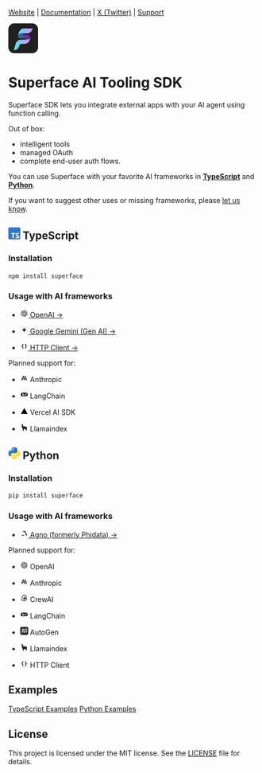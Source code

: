 [Website](https://superface.ai) | [Documentation](https://docs.superface.ai) | [X (Twitter)](https://twitter.com/superfaceai) | [Support](mailto:support@superface.ai)

<img src="https://github.com/superfaceai/sdk/raw/main/docs/logos/superface.png" alt="Superface" width="60" />

# Superface AI Tooling SDK

Superface SDK lets you integrate external apps with your AI agent using function calling. 

Out of box:
- intelligent tools
- managed OAuth 
- complete end-user auth flows.

You can use Superface with your favorite AI frameworks in **[TypeScript](./typescript/)** and **[Python](./python/)**.

If you want to suggest other uses or missing frameworks, please [let us know](mailto:support@superface.ai?subject=SDK).


## <img src="https://github.com/superfaceai/sdk/raw/main/docs/logos/typescript.png" alt="TS" width="24" height="24" /> TypeScript

### Installation

```sh
npm install superface
```

### Usage with AI frameworks
- [<img src="https://github.com/superfaceai/sdk/raw/main/docs/logos/openai.png" alt="OpenAI" width="16" height="16"> OpenAI →](./typescript/src/openai/)

- [<img src="https://github.com/superfaceai/sdk/raw/main/docs/logos/google.png" alt="Google Gen AI SDK (Gemini)" width="16" height="16"> Google Gemini (Gen AI) →](./typescript/src/google/)

- [<img src="https://github.com/superfaceai/sdk/raw/main/docs/logos/client.png" alt="Superface" width="16" height="16"> HTTP Client →](./typescript/src/client/)

Planned support for:

- <img src="https://github.com/superfaceai/sdk/raw/main/docs/logos/anthropic.png" alt="Anthropic" width="16" height="16"> Anthropic

- <img src="https://github.com/superfaceai/sdk/raw/main/docs/logos/langchain.png" alt="LangChain" width="16" height="16"> LangChain

- <img src="https://github.com/superfaceai/sdk/raw/main/docs/logos/vercel_ai.png" alt="Vercel AI SDK" width="16" height="16"> Vercel AI SDK

- <img src="https://github.com/superfaceai/sdk/raw/main/docs/logos/llamaindex.png" alt="Llamaindex" width="16" height="16"> Llamaindex

## <img src="https://github.com/superfaceai/sdk/raw/main/docs/logos/python.png" alt="Python" width="24" height="24" /> Python

### Installation

```sh
pip install superface
```

### Usage with AI frameworks
- [<img src="https://github.com/superfaceai/sdk/raw/main/docs/logos/agno.png" alt="Agno" width="16" height="16"> Agno (formerly Phidata) →](./python/src/superface/agno/)

Planned support for:

- <img src="https://github.com/superfaceai/sdk/raw/main/docs/logos/openai.png" alt="OpenAI" width="16" height="16"> OpenAI

- <img src="https://github.com/superfaceai/sdk/raw/main/docs/logos/anthropic.png" alt="Anthropic" width="16" height="16"> Anthropic

- <img src="https://github.com/superfaceai/sdk/raw/main/docs/logos/crewai.png" alt="CrewAI" width="16" height="16"> CrewAI

- <img src="https://github.com/superfaceai/sdk/raw/main/docs/logos/langchain.png" alt="LangChain" width="16" height="16"> LangChain

- <img src="https://github.com/superfaceai/sdk/raw/main/docs/logos/autogen.png" alt="Microsoft AutoGen" width="16" height="16"> AutoGen

- <img src="https://github.com/superfaceai/sdk/raw/main/docs/logos/llamaindex.png" alt="Llamaindex" width="16" height="16"> Llamaindex

- <img src="https://github.com/superfaceai/sdk/raw/main/docs/logos/client.png" alt="Superface" width="16" height="16"> HTTP Client

## Examples

[TypeScript Examples](./typescript/examples/)
[Python Examples](./python/examples/)

## License

This project is licensed under the MIT license. See the [LICENSE](./LICENSE) file for details.
